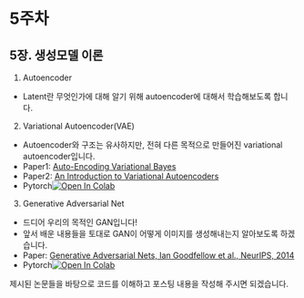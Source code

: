 # 5주차

## 5장. 생성모델 이론

1. Autoencoder

- Latent란 무엇인가에 대해 알기 위해 autoencoder에 대해서 학습해보도록 합니다. 

2. Variational Autoencoder(VAE)

- Autoencoder와 구조는 유사하지만, 전혀 다른 목적으로 만들어진 variational autoencoder입니다.
- Paper1: [Auto-Encoding Variational Bayes](https://arxiv.org/abs/1906.02691)
- Paper2: [An Introduction to Variational Autoencoders](https://arxiv.org/abs/1906.02691)
- Pytorch[![Open In Colab](https://colab.research.google.com/assets/colab-badge.svg)](https://colab.research.google.com/drive/1DBCWzVFqQ-uPY6r7MQfngrNWxl7a1BFh?usp=sharing)

3. Generative Adversarial Net

- 드디어 우리의 목적인 GAN입니다!
- 앞서 배운 내용들을 토대로 GAN이 어떻게 이미지를 생성해내는지 알아보도록 하겠습니다.
- Paper: [Generative Adversarial Nets, Ian Goodfellow et al., NeurIPS, 2014](https://arxiv.org/abs/1406.2661)
- Pytorch[![Open In Colab](https://colab.research.google.com/assets/colab-badge.svg)](https://colab.research.google.com/drive/1aYxmv7_cOhot27v1d5MjHZDa00LtnW06?usp=sharing)

제시된 논문들을 바탕으로 코드를 이해하고 포스팅 내용을 작성해 주시면 되겠습니다.
